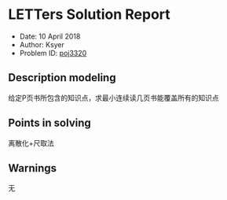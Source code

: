 ﻿# LETTers Solution Report

- Date: 10 April 2018
- Author: Ksyer
- Problem ID: [poj3320](http://poj.org/problem?id=3320)

## Description modeling

给定P页书所包含的知识点，求最小连续读几页书能覆盖所有的知识点

## Points in solving

离散化+尺取法

## Warnings

无
